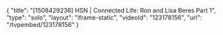 {
    "title": "[1508429236] HSN | Connected Life: Ron and Lisa Beres Part 1",
    "type": "solo",
    "layout": "iframe-static",
    "videoId": "123178156",
    "url": "\/tvpembed\/123178156"
}
